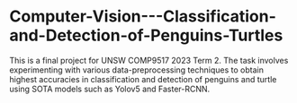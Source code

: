 # Computer-Vision---Classification-and-Detection-of-Penguins-Turtles
This is a final project for UNSW COMP9517 2023 Term 2. The task involves experimenting with various data-preprocessing techniques to obtain highest accuracies in classification and detection of penguins and turtle using SOTA models such as Yolov5 and Faster-RCNN.
